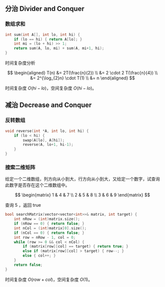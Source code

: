 ## 分治 Divider and Conquer
### 数组求和
```cpp
int sum(int A[], int lo, int hi) {
    if (lo == hi) { return A[lo]; }
    int mi = (lo + hi) >> 1;
    return sum(A, lo, mi) + sum(A, mi+1, hi);
}
```

时间复杂度分析

$$
\begin{aligned}
T(n) &= 2T(\frac{n}{2}) \\
&= 2 \cdot 2 T(\frac{n}{4}) \\
&= 2^{\log_{2}n} \cdot T(1) \\
&= n
\end{aligned}
$$

时间复杂度 $O(hi - lo)$，空间复杂度 $O(hi - lo)$。


## 减治 Decrease and Conquer
### 反转数组

```cpp
void reverse(int *A, int lo, int hi) {
    if (lo < hi) {
        swap(A[lo], A[hi]);
        reverse(A, lo+1, hi-1);
    }
}
```

### 搜索二维矩阵
给定一个二维数组，列方向从小到大，行方向从小到大，又给定一个数字，试查询此数字是否存在这个二维数组中。

$$
\begin{matrix}
1 & 4 & 7 \\
2 & 5 & 8 \\
3 & 6 & 9
\end{matrix}
$$

查询 5 ，返回 true

```cpp
bool searchMatrix(vector<vector<int>>& matrix, int target) {
    int nRow = (int)matrix.size();
    if (nRow == 0) { return false; }
    int nCol = (int)matrix[0].size();
    if (nCol == 0) { return false; }
    int row = nRow - 1, col = 0;
    while (row >= 0 && col < nCol) {
        if (matrix[row][col] == target) { return true; }
        else if (matrix[row][col] > target) { row--; }
        else { col++; }
    }
    return false;
}
```
时间复杂度 $O(row + col)$，空间复杂度 $O(1)$。
